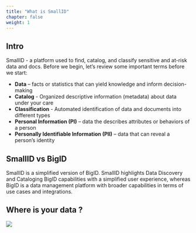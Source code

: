 ```yaml
---
title: "What is SmallID"
chapter: false
weight: 1
---
```

## Intro
SmallID - a platform used to find, catalog, and classify sensitive and at-risk data and docs.
Before we begin, let’s review some important terms before we start:

- **Data** – facts or statistics that can yield knowledge and inform decision-making
- **Catalog** - Organized descriptive information (metadata) about data under your care
- **Classification** - Automated identification of data and documents into different types
- **Personal Information (PI)** – data the describes attributes or behaviors of a person
- **Personally Identifiable Information (PII)** – data that can reveal a person’s identity

## SmallID vs BigID

SmallID is a simplified version of BigID. SmallID highlights Data Discovery and Cataloging BigID capabilities with a simplified user experience, whereas BigID is a data management platform with broader capabilities in terms of use cases and integrations.

## Where is your data ?

![](/images/iceberg.png)
